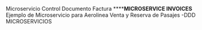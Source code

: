 Microservicio Control Documento Factura
************MICROSERVICE INVOICES********
Ejemplo de Microservicio para Aerolinea Venta y Reserva de Pasajes
-DDD 
MICROSERVICIOS
